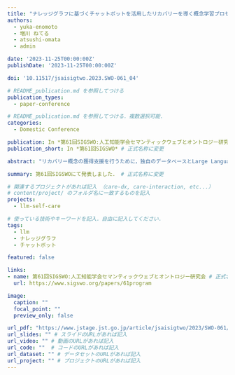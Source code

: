 ```yaml
---
title: "ナレッジグラフに基づくチャットボットを活用したリカバリーを導く概念学習プロセスの分析"
authors:
  - yuka-enomoto
  - 増川 ねてる
  - atsushi-omata
  - admin

date: '2023-11-25T00:00:00Z'
publishDate: '2023-11-25T00:00:00Z'

doi: '10.11517/jsaisigtwo.2023.SWO-061_04'

# README_publication.md を参照してつける
publication_types: 
  - paper-conference    

# README_publication.md を参照してつける．複数選択可能．
categories:
  - Domestic Conference

publication: In *第61回SIGSWO:人工知能学会セマンティックウェブとオントロジー研究会* # 正式名称に変更
publication_short: In *第61回SIGSWO* # 正式名称に変更

abstract: "リカバリー概念の獲得支援を行うために，独自のデータベースとLarge Language Model (LLM)を活用する概念学習支援システムを開発した．リカバリー概念普及に伴い適切な概念理解が求められる一方で，指導者の質が担保できず概念の誤認識が生まれているという課題がある．本研究ではリカバリー概念に関するナレッジグラフ(KG)を作成し，それらの情報を活用したLLM ベースのチャットボットを通じて学習支援を行うことで適切な概念獲得を支援することを目指した．大学生に対して実験を行った結果，定義が明確な概念においては理解の促進に有用であることが示唆された．一方で，広範で適用範囲の広い概念の場合は，KGの規模を拡大・深化させることで理解の促進に寄与することが示唆された．"

summary: 第61回SIGSWOにて発表しました． # 正式名称に変更

# 関連するプロジェクトがあれば記入 （care-dx, care-interaction, etc...）
# content/project/ のフォルダ名に一致するものを記入
projects:
  - llm-self-care

# 使っている技術やキーワードを記入．自由に記入してください．
tags:
  - llm
  - ナレッジグラフ
  - チャットボット

featured: false

links:
- name: 第61回SIGSWO:人工知能学会セマンティックウェブとオントロジー研究会 # 正式名称に変更
  url: https://www.sigswo.org/papers/61program

image:
  caption: ""
  focal_point: ""
  preview_only: false

url_pdf: "https://www.jstage.jst.go.jp/article/jsaisigtwo/2023/SWO-061/2023_04/_pdf/-char/ja"   # PDFのURLがあれば記入
url_slides: "" # スライドのURLがあれば記入
url_video: "" # 動画のURLがあれば記入
url_code: ""  # コードのURLがあれば記入
url_dataset: "" # データセットのURLがあれば記入
url_project: "" # プロジェクトのURLがあれば記入
---
```

